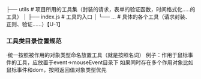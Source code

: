 ├── utils                           # 项目所用的工具集（封装的请求，表单的验证函数，时间格式化.....的工具）
│   ├── index.js                    # 工具的入口
│   └── ...                         # 具体的各个工具（请求封装、正则、验证......）【U-1】

### 工具类目录位置规范
·统一按照被作用的对象类型命名放置工具（就是按照名词）
例子：作用于鼠标事件的工具，应放置于event->mouseEvent目录下
如果同时存在多个作用对象比如鼠标事件和dom，按照返回值对象类型优先